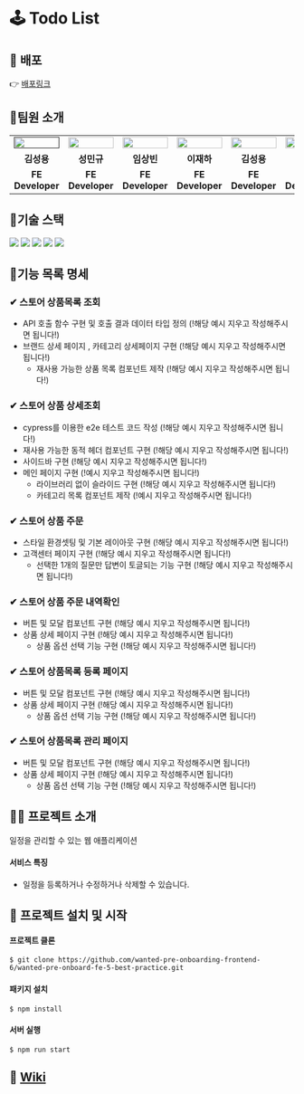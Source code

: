 # 🕹 Todo List

## 🎥 배포

👉 [배포링크]()
<br />

## 📌팀원 소개

<table align="center">
<tr >
<td align="center"><a href=""><img src="https://github.com/LoggingCo" width="100%"  height="50%" /></a></td>
<td align="center"><a href="https://github.com/sming0112"><img src="https://avatars.githubusercontent.com/sming0112" width="100%"  height="65%"/></a></td>
<td align="center"><a href="https://github.com/YSBINN"><img src="https://avatars.githubusercontent.com/YSBINN" width="100%" height="50%" /></a></td>
<td align="center"><a href="https://github.com/Leejha"><img src="https://avatars.githubusercontent.com/Leejha" width="100%"  height="50%"/></a></td>
<td align="center"><a href="https://github.com/vnfdusdl"><img src="https://avatars.githubusercontent.com/vnfdusdl" width="100%"  height="50%"/></a></td>
<td align="center"><a href="https://github.com/LoggingCo"><img src="https://avatars.githubusercontent.com/LoggingCo" width="100%"  height="50%"/></a></td>
<td align="center"><a href="https://github.com/seriparkdev"><img src="https://avatars.githubusercontent.com/seriparkdev" width="100%"  height="50%"/></a></td>
</tr>
<tr>
<td align="center"><b>김성용</b></td>
<td align="center"><b>성민규</b></td>
<td align="center"><b>임상빈</b></td>
<td align="center"><b>이재하</b></td>
<td align="center"><b>김성용</b></td>
<td align="center"><b>박세리</b></td>
</tr>
<tr>
<td align="center"><b>FE Developer</b></td>
<td align="center"><b>FE Developer</b></td>
<td align="center"><b>FE Developer</b></td>
<td align="center"><b>FE Developer</b></td>
<td align="center"><b>FE Developer</b></td>
<td align="center"><b>FE Developer</b></td>
</tr>
</table>

## 📌기술 스택

![](https://img.shields.io/badge/TypeScript-3178C6?style=for-the-badge&logo=TypeScript&logoColor=white) ![](https://img.shields.io/badge/React-20232A?style=for-the-badge&logo=react&logoColor=61DAFB) ![](https://img.shields.io/badge/styled--components-DB7093?style=for-the-badge&logo=styled-components&logoColor=white) ![](https://img.shields.io/badge/Next.js-74D4CF?style=for-the-badge&logo=next.js&logoColor=black) ![](https://img.shields.io/badge/Cypress-49484D?style=for-the-badge&logo=cypress&logoColor=white)

## 📌기능 목록 명세

### ✔ 스토어 상품목록 조회

-   API 호출 함수 구현 및 호출 결과 데이터 타입 정의 (!해당 예시 지우고 작성해주시면 됩니다!)
-   브랜드 상세 페이지 , 카테고리 상세페이지 구현 (!해당 예시 지우고 작성해주시면 됩니다!)
    -   재사용 가능한 상품 목록 컴포넌트 제작 (!해당 예시 지우고 작성해주시면 됩니다!)

### ✔ 스토어 상품 상세조회

-   cypress를 이용한 e2e 테스트 코드 작성 (!해당 예시 지우고 작성해주시면 됩니다!)
-   재사용 가능한 동적 헤더 컴포넌트 구현 (!해당 예시 지우고 작성해주시면 됩니다!)
-   사이드바 구현 (!해당 예시 지우고 작성해주시면 됩니다!)
-   메인 페이지 구현 (!예시 지우고 작성해주시면 됩니다!)
    -   라이브러리 없이 슬라이드 구현 (!해당 예시 지우고 작성해주시면 됩니다!)
    -   카테고리 목록 컴포넌트 제작 (!예시 지우고 작성해주시면 됩니다!)

### ✔ 스토어 상품 주문

-   스타일 환경셋팅 및 기본 레이아웃 구현 (!해당 예시 지우고 작성해주시면 됩니다!)
-   고객센터 페이지 구현 (!해당 예시 지우고 작성해주시면 됩니다!)
    -   선택한 1개의 질문만 답변이 토글되는 기능 구현 (!해당 예시 지우고 작성해주시면 됩니다!)

### ✔ 스토어 상품 주문 내역확인

-   버튼 및 모달 컴포넌트 구현 (!해당 예시 지우고 작성해주시면 됩니다!)
-   상품 상세 페이지 구현 (!해당 예시 지우고 작성해주시면 됩니다!)
    -   상품 옵션 선택 기능 구현 (!해당 예시 지우고 작성해주시면 됩니다!)

### ✔ 스토어 상품목록 등록 페이지

-   버튼 및 모달 컴포넌트 구현 (!해당 예시 지우고 작성해주시면 됩니다!)
-   상품 상세 페이지 구현 (!해당 예시 지우고 작성해주시면 됩니다!)
    -   상품 옵션 선택 기능 구현 (!해당 예시 지우고 작성해주시면 됩니다!)

### ✔ 스토어 상품목록 관리 페이지

-   버튼 및 모달 컴포넌트 구현 (!해당 예시 지우고 작성해주시면 됩니다!)
-   상품 상세 페이지 구현 (!해당 예시 지우고 작성해주시면 됩니다!)
    -   상품 옵션 선택 기능 구현 (!해당 예시 지우고 작성해주시면 됩니다!)

## 🙋‍♂️ 프로젝트 소개

일정을 관리할 수 있는 웹 애플리케이션

#### 서비스 특징

-   일정을 등록하거나 수정하거나 삭제할 수 있습니다.

## 📌 프로젝트 설치 및 시작

#### 프로젝트 클론

```shell
$ git clone https://github.com/wanted-pre-onboarding-frontend-6/wanted-pre-onboard-fe-5-best-practice.git
```

#### 패키지 설치

```shell
$ npm install
```

#### 서버 실행

```shell
$ npm run start
```

## 📖 [Wiki](https://github.com/wanted-pre-onboarding-frontend-6/wanted-pre-onboard-fe-5-best-practice/wiki)
